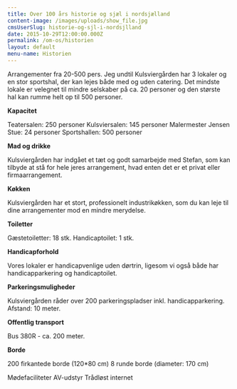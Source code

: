 ```yaml
---
title: Over 100 års historie og sjæl i nordsjælland
content-image: /images/uploads/show_file.jpg
cmsUserSlug: historie-og-sjl-i-nordsjlland
date: 2015-10-29T12:00:00.000Z
permalink: /om-os/historien
layout: default
menu-name: Historien
---
```


Arrangementer fra 20-500 pers. Jeg undtil
Kulsviergården har 3 lokaler og en stor sportshal, der kan lejes både med og uden catering. Det mindste lokale er velegnet til mindre selskaber på ca. 20 personer og den største hal kan rumme helt op til 500 personer.

**Kapacitet**

Teatersalen: 250 personer
Kulsviersalen: 145 personer
Malermester Jensen Stue: 24 personer
Sportshallen: 500 personer

**Mad og drikke** 

Kulsviergården har indgået et tæt og godt samarbejde med Stefan, som kan tilbyde at stå for hele jeres arrangement, 
hvad enten det er et privat eller firmaarrangement.

**Køkken**

Kulsviergården har et stort, professionelt industrikøkken, som du kan leje til dine arrangementer mod en mindre merydelse.

**Toiletter**

Gæstetoiletter: 18 stk.
Handicaptoilet: 1 stk.

**Handicapforhold**

Vores lokaler er handicapvenlige uden dørtrin, ligesom vi også både har handicapparkering og handicaptoilet. 

**Parkeringsmuligheder**

Kulsviergården råder over 200 parkeringspladser inkl. handicapparkering. Afstand: 10 meter.

**Offentlig transport**

Bus 380R - ca. 200 meter.

**Borde**

200 firkantede borde (120*80 cm)
8 runde borde (diameter: 170 cm)

Mødefaciliteter
AV-udstyr
Trådløst internet
